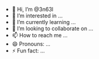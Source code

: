 - 👋 Hi, I’m @3n63l
- 👀 I’m interested in ...
- 🌱 I’m currently learning ...
- 💞️ I’m looking to collaborate on ...
- 📫 How to reach me ...
- 😄 Pronouns: ...
- ⚡ Fun fact: ...

<!---
3n63l/3n63l is a ✨ special ✨ repository because its `README.md` (this file) appears on your GitHub profile.
You can click the Preview link to take a look at your changes.
--->
